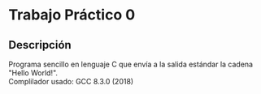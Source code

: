 
# Trabajo Práctico 0

## Descripción

Programa sencillo en lenguaje C que envía a la salida estándar la cadena "Hello World!".</br>
Complilador usado: GCC 8.3.0 (2018)
